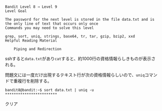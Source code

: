 ```

Bandit Level 8 → Level 9
Level Goal

The password for the next level is stored in the file data.txt and is the only line of text that occurs only once
Commands you may need to solve this level

grep, sort, uniq, strings, base64, tr, tar, gzip, bzip2, xxd
Helpful Reading Material

    Piping and Redirection

```

sshすると`data.txt`があり`cat`すると、約1000行の資格情報らしきものが表示される。  

問題文には一度だけ出現するテキスト行が次の資格情報らしいので、`uniq`コマンドで重複行を削除する。  

```
bandit8@bandit:~$ sort data.txt | uniq -u
************************
```

クリア
